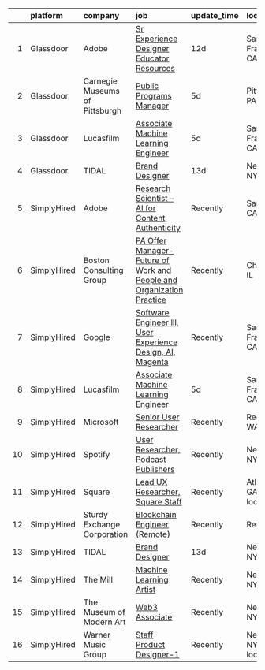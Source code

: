

|    | platform    | company                        | job                                                                                                                                                                                                                                                                                                         | update_time   | location                 |
|---:|:------------|:-------------------------------|:------------------------------------------------------------------------------------------------------------------------------------------------------------------------------------------------------------------------------------------------------------------------------------------------------------|:--------------|:-------------------------|
|  1 | Glassdoor   | Adobe                          | [Sr Experience Designer  Educator Resources](https://www.glassdoor.com/partner/jobListing.htm?pos=103&ao=1136043&s=58&guid=000001813ceae6f3bea0bf03e47b5e0f&src=GD_JOB_AD&t=SR&vt=w&cs=1_147fc79c&cb=1654584436657&jobListingId=1007893244933&jrtk=3-0-1g4uelpq8grh0801-1g4uelpqng2du800-cd94bf536e4bf0d1-) | 12d           | San Francisco, CA        |
|  2 | Glassdoor   | Carnegie Museums of Pittsburgh | [Public Programs Manager](https://www.glassdoor.com/partner/jobListing.htm?pos=104&ao=1136043&s=58&guid=000001813ceae6f3bea0bf03e47b5e0f&src=GD_JOB_AD&t=SR&vt=w&ea=1&cs=1_c58a2704&cb=1654584436657&jobListingId=1007910029035&jrtk=3-0-1g4uelpq8grh0801-1g4uelpqng2du800-036637ca65140636-)               | 5d            | Pittsburgh, PA           |
|  3 | Glassdoor   | Lucasfilm                      | [Associate Machine Learning Engineer](https://www.glassdoor.com/partner/jobListing.htm?pos=102&ao=1136043&s=58&guid=000001813ceae6f3bea0bf03e47b5e0f&src=GD_JOB_AD&t=SR&vt=w&cs=1_81105a37&cb=1654584436656&jobListingId=1007909774184&jrtk=3-0-1g4uelpq8grh0801-1g4uelpqng2du800-365b1ae98bce8469-)        | 5d            | San Francisco, CA        |
|  4 | Glassdoor   | TIDAL                          | [Brand Designer](https://www.glassdoor.com/partner/jobListing.htm?pos=101&ao=1136043&s=58&guid=000001813ceae6f3bea0bf03e47b5e0f&src=GD_JOB_AD&t=SR&vt=w&cs=1_b5ab6550&cb=1654584436656&jobListingId=1007891097548&jrtk=3-0-1g4uelpq8grh0801-1g4uelpqng2du800-d0b78174f30ae43e-)                             | 13d           | New York, NY             |
|  5 | SimplyHired | Adobe                          | [Research Scientist – AI for Content Authenticity](https://www.simplyhired.com/job/sHB9V-ER0zPVYgbqHVudXt99S-g9K09ZGD1KyeFfKQG5rn1JaTWF8Q?q=generative+artist)                                                                                                                                              | Recently      | San Jose, CA             |
|  6 | SimplyHired | Boston Consulting Group        | [PA Offer Manager- Future of Work and People and Organization Practice](https://www.simplyhired.com/job/tBX2_L-7tcSIqoCrmpZU4TI6UR_o09zfLUVsWh2U0ixBcFnehF-HMQ?q=generative+artist)                                                                                                                         | Recently      | Chicago, IL              |
|  7 | SimplyHired | Google                         | [Software Engineer lll, User Experience Design, AI, Magenta](https://www.simplyhired.com/job/qbndViAIV_1lpj0Le6Hwq8ztXOVHsxxH8PnYPK4xyX3M-3ycZvn69Q?q=generative+artist)                                                                                                                                    | Recently      | San Francisco, CA        |
|  8 | SimplyHired | Lucasfilm                      | [Associate Machine Learning Engineer](https://www.simplyhired.com/job/XJTtzorP-cvC9W-T4C3Nbsj0BMgIlQp6ZwvKdhPLZqUll3uPYTuIAQ?q=generative+artist)                                                                                                                                                           | 5d            | San Francisco, CA        |
|  9 | SimplyHired | Microsoft                      | [Senior User Researcher](https://www.simplyhired.com/job/nZQlxEz90J_jvi4cPLFCpNujQRYhVg1D27ks2n2v8xgL0vjBMUAAWA?q=generative+artist)                                                                                                                                                                        | Recently      | Redmond, WA              |
| 10 | SimplyHired | Spotify                        | [User Researcher, Podcast Publishers](https://www.simplyhired.com/job/EzVMIseMCZYSeAe8tUzdjtWjHJ-Wvq5BdgEd8_u_SRAJIPadQ5NJFw?q=generative+artist)                                                                                                                                                           | Recently      | New York, NY             |
| 11 | SimplyHired | Square                         | [Lead UX Researcher, Square Staff](https://www.simplyhired.com/job/A6OB6-VfrQ1UlDp18KJpUSYS2t4fwH8V3oqIlLx8K2yd4MpSJuydtg?q=generative+artist)                                                                                                                                                              | Recently      | Atlanta, GA +2 locations |
| 12 | SimplyHired | Sturdy Exchange Corporation    | [Blockchain Engineer (Remote)](https://www.simplyhired.com/job/EX4Tprg-Br7x4iaHJdOtyCi3WWTkQ9XlnoiScmX_0mHqKpcQzAvCeg?q=generative+artist)                                                                                                                                                                  | Recently      | Remote                   |
| 13 | SimplyHired | TIDAL                          | [Brand Designer](https://www.simplyhired.com/job/ZBcysQpgm3qF8SHw4Kif5YPfseyC73-o1_USw53eFxTUTT1aY_IWpQ?q=generative+artist)                                                                                                                                                                                | 13d           | New York, NY             |
| 14 | SimplyHired | The Mill                       | [Machine Learning Artist](https://www.simplyhired.com/job/XVEFzz79CO-w0vKDpWDWyG7FqlAPO4sP1Q-84V2gAtG5RVxWhMN60w?q=generative+artist)                                                                                                                                                                       | Recently      | New York, NY             |
| 15 | SimplyHired | The Museum of Modern Art       | [Web3 Associate](https://www.simplyhired.com/job/YuKI2tqG1D95R1pZjD5X4TDL5EorwMNgW-VnZr6KMSpp97UaGBSgSg?q=generative+artist)                                                                                                                                                                                | Recently      | New York, NY             |
| 16 | SimplyHired | Warner Music Group             | [Staff Product Designer-1](https://www.simplyhired.com/job/15Xni4fsJ0kq3OjlSOYyjnuNHrH97QRtA8n2AFAVIdKtbHHespgZZg?q=generative+artist)                                                                                                                                                                      | Recently      | New York, NY +1 location |